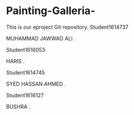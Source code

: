# Painting-Galleria-
This is our eproject Git repository.
Student1614737

MUHAMMAD JAWWAD ALI .

Student1616053

HARIS .

Student1614745

SYED HASSAN AHMED .

Student1616127

BUSHRA .
